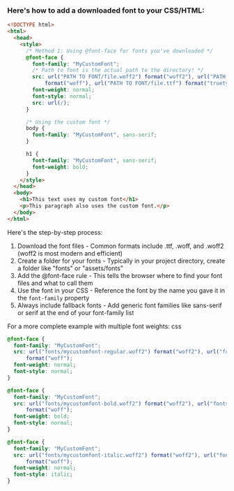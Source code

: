 ### Here's how to add a downloaded font to your CSS/HTML:

```html
<!DOCTYPE html>
<html>
  <head>
    <style>
      /* Method 1: Using @font-face for fonts you've downloaded */
      @font-face {
        font-family: "MyCustomFont";
        /* Path to font is the actual path to the directory! */
        src: url("PATH TO FONT/file.woff2") format("woff2"), url("PATH TO FONT FOLDER/file.woff")
            format("woff"), url("PATH TO FONT/file.ttf") format("truetype");
        font-weight: normal;
        font-style: normal;
        src: url(/);
      }

      /* Using the custom font */
      body {
        font-family: "MyCustomFont", sans-serif;
      }

      h1 {
        font-family: "MyCustomFont", sans-serif;
        font-weight: bold;
      }
    </style>
  </head>
  <body>
    <h1>This text uses my custom font</h1>
    <p>This paragraph also uses the custom font.</p>
  </body>
</html>
```

Here's the step-by-step process:

1. Download the font files - Common formats include .ttf, .woff, and .woff2 (woff2 is most modern and efficient)
2. Create a folder for your fonts - Typically in your project directory, create a folder like "fonts" or "assets/fonts"
3. Add the @font-face rule - This tells the browser where to find your font files and what to call them
4. Use the font in your CSS - Reference the font by the name you gave it in the `font-family` property
5. Always include fallback fonts - Add generic font families like sans-serif or serif at the end of your font-family list

For a more complete example with multiple font weights:
css

```css
@font-face {
  font-family: "MyCustomFont";
  src: url("fonts/mycustomfont-regular.woff2") format("woff2"), url("fonts/mycustomfont-regular.woff")
      format("woff");
  font-weight: normal;
  font-style: normal;
}

@font-face {
  font-family: "MyCustomFont";
  src: url("fonts/mycustomfont-bold.woff2") format("woff2"), url("fonts/mycustomfont-bold.woff")
      format("woff");
  font-weight: bold;
  font-style: normal;
}

@font-face {
  font-family: "MyCustomFont";
  src: url("fonts/mycustomfont-italic.woff2") format("woff2"), url("fonts/mycustomfont-italic.woff")
      format("woff");
  font-weight: normal;
  font-style: italic;
}
```
